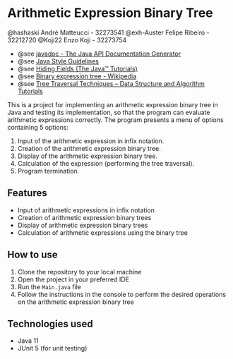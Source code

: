 # Arithmetic Expression Binary Tree

@hashaski André Matteucci   - 32273541
@exh-Auster Felipe Ribeiro  - 32212720
@Koji22 Enzo Koji           - 32273754

 * @see <a href="https://docs.oracle.com/javase/7/docs/technotes/tools/windows/javadoc.html#see">javadoc - The Java API Documentation Generator</a>
 * @see <a href="https://www.cs.swarthmore.edu/~newhall/unixhelp/javacodestyle.html">Java Style Guidelines</a>
 * @see <a href="https://docs.oracle.com/javase/tutorial/java/IandI/hidevariables.html">Hiding Fields (The Java™ Tutorials)</a>
 * @see <a href="https://en.wikipedia.org/wiki/Binary_expression_tree">Binary expression tree - Wikipedia</a>
 * @see <a href="https://www.geeksforgeeks.org/tree-traversals-inorder-preorder-and-postorder/">Tree Traversal Techniques – Data Structure and Algorithm Tutorials</a>


This is a project for implementing an arithmetic expression binary tree in Java and testing its implementation, so that the program can evaluate arithmetic expressions correctly. The program presents a menu of options containing 5 options:

1. Input of the arithmetic expression in infix notation.
2. Creation of the arithmetic expression binary tree.
3. Display of the arithmetic expression binary tree.
4. Calculation of the expression (performing the tree traversal).
5. Program termination.

## Features

- Input of arithmetic expressions in infix notation
- Creation of arithmetic expression binary trees
- Display of arithmetic expression binary trees
- Calculation of arithmetic expressions using the binary tree

## How to use

1. Clone the repository to your local machine
2. Open the project in your preferred IDE
3. Run the `Main.java` file
4. Follow the instructions in the console to perform the desired operations on the arithmetic expression binary tree

## Technologies used

- Java 11
- JUnit 5 (for unit testing)
